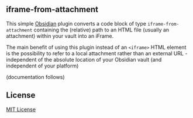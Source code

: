 ## iframe-from-attachment ##

This simple [Obsidian](https://obsidian.md/) plugin converts a code block of type `iframe-from-attachment` containing the (relative) path to an HTML file (usually an attachment) within your vault into an iFrame.

The main benefit of using this plugin instead of an `<iframe>` HTML element is the possibility to refer to a local attachment rather than an external URL - independent of the absolute location of your Obsidian vault (and independent of your platform)

(documentation follows)

## License ##

[MIT License](LICENSE.md)

